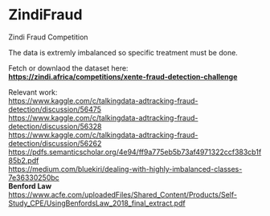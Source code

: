 # ZindiFraud
Zindi Fraud Competition 

The data is extremly imbalanced so specific treatment must be done.

Fetch or downlaod the dataset here:
<b>https://zindi.africa/competitions/xente-fraud-detection-challenge</b>

Relevant work:
<br>
https://www.kaggle.com/c/talkingdata-adtracking-fraud-detection/discussion/56475
<br>
https://www.kaggle.com/c/talkingdata-adtracking-fraud-detection/discussion/56328
<br>
https://www.kaggle.com/c/talkingdata-adtracking-fraud-detection/discussion/56262
<br>
https://pdfs.semanticscholar.org/4e94/ff9a775eb5b73af4971322ccf383cb1f85b2.pdf
<br>
https://medium.com/bluekiri/dealing-with-highly-imbalanced-classes-7e36330250bc
<br>
<b>Benford Law</b>
https://www.acfe.com/uploadedFiles/Shared_Content/Products/Self-Study_CPE/UsingBenfordsLaw_2018_final_extract.pdf
